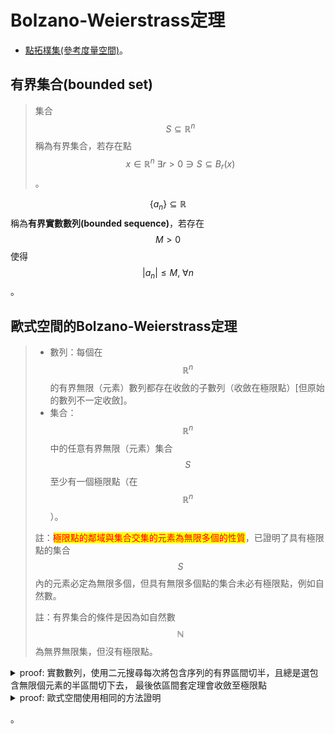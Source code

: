 # Bolzano-Weierstrass定理

* [點拓樸集(參考度量空間)](../metric-space/point-topology.md)。

## 有界集合(bounded set)

> 集合$$S \subseteq \mathbb{R}^n$$稱為有界集合，若存在點$$x \in \mathbb{R}^n ~ \exists r > 0 \ni S \subseteq B_r(x)$$。

$$\{ a_n\} \subseteq \mathbb{R}$$稱為**有界實數數列(bounded sequence)**，若存在$$M >0$$使得$$|a_n| \leq M, ~ \forall n$$。

## 歐式空間的Bolzano-Weierstrass定理

> * 數列：每個在$$\mathbb{R}^n$$的有界無限（元素）數列都存在收斂的子數列（收斂在極限點）\[但原始的數列不一定收斂]。
> * 集合：$$\mathbb{R}^n$$中的任意有界無限（元素）集合$$S$$至少有一個極限點（在$$\mathbb{R}^n$$）。
>
> 註：<mark style="color:red;">極限點的鄰域與集合交集的元素為無限多個的性質</mark>，已證明了具有極限點的集合$$S$$內的元素必定為無限多個，但具有無限多個點的集合未必有極限點，例如自然數。
>
> 註：有界集合的條件是因為如自然數$$\mathbb{N}$$為無界無限集，但沒有極限點。

<details>

<summary>proof: 實數數列，使用二元搜尋每次將包含序列的有界區間切半，且總是選包含無限個元素的半區間切下去， 最後依區間套定理會收斂至極限點</summary>

令$$\{a_{n}\}$$是有界的無限實數數列。

假設$$\{a_{n}\}$$均落在某個有界區間$$[a,b]$$內，即$$\{a_n \} \subseteq [a,b]$$。

將區間$$[a,b]$$切一半得到$$[a,(a+b)/2]$$與$$[(a+b)/2,b]$$兩個子區間。

那麼某一個區間必定包含無窮個元素$$a_{n}$$。選取那個包含無窮多個$$a_{n}$$的區間。且此區間記為$$I_{1}$$並任取其上的一點記為$$a_{n_{1}}$$。

利用相同的方法，把$$I_{1}$$等分為兩個區間，那麼其中一個區間必定包含數列的無窮多項，任取一點叫做$$a_{n_{2}}$$其中我們要求$$n_{2}>n_{1}$$，於是取那個區間叫$$I_{2}$$。

如果我們記$$l([a,b])=b-a$$為區間的長度，那麼$$l(I_{2})=l(I_{1})/2$$。同理我們一直做下去，可以得到$$l(I_{j})=l(I_{j-1})/2$$，並且取得一子數列$$\{a_{n_{j}}\}$$。

利用$$l(I_{j})$$的長度收斂到零的性質，會收斂到$$\sup a_j = \inf b_j = x$$這一點，我們可以證明這個子序列收斂(QED)。

註：取$$r > (b-a)$$時，$$[a,b] \subseteq B_r(x)$$。

<img src="../../.gitbook/assets/bolzano-weistrass_i1-min.png" alt="" data-size="original">

</details>

<details>

<summary>proof: 歐式空間使用相同的方法證明</summary>

$$R^n$$ 空間上的證明同實數的做法，在$$R^2$$ 時把平面切成小方形後夾擠得極限點，在$$R^3$$ 將立體方塊切成小方塊後夾擠得極限點。

如果集合$$S$$有界(bounded)，那麼$$S \subseteq B_r(0)$$，並且整個集合$$S$$會落在一個$$n$$維的區塊$$J_1$$裡，$$J_1=I_1^{(1)} \times I_2^{(1)} \times \cdots \times I_n^{(1)}$$。指數上的小括號代表的實際上就是第$$i-1$$次二分，比如1的話就是第$$1-1=0$$次二分。每一個$$x_k \in I_k^{(1)}$$並且$$I_k^{(1)}$$是一個一維的區間， $$a \leq x_k \leq b$$。

用實數的方法在每一個維度二分下去，最後每一個維度都會收斂到一點，可得$$n$$維的極限點(QED)

</details>

。
